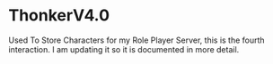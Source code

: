 # ThonkerV4.0
Used To Store Characters for my Role Player Server, this is the fourth interaction. I am updating it so it is documented in more detail. 
